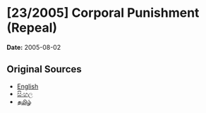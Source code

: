 # [23/2005] Corporal Punishment (Repeal)

**Date:** 2005-08-02

## Original Sources

- [English](https://documents.gov.lk/view/acts/2005/8/23-2005_E.pdf)
- [සිංහල](https://documents.gov.lk/view/acts/2005/8/23-2005_S.pdf)
- [தமிழ்](https://documents.gov.lk/view/acts/2005/8/23-2005_T.pdf)
